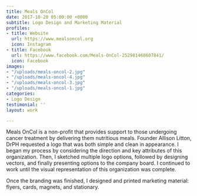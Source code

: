 ```yaml
---
title: Meals OnCol
date: 2017-10-20 05:00:00 +0000
subtitle: Logo Design and Marketing Material
profiles:
- title: Website
  url: https://www.mealsoncol.org
  icon: Instagram
- title: Facebook
  url: https://www.facebook.com/Meals-OnCol-252981468607841/
  icon: Facebook
images:
- "/uploads/meals-oncol-2.jpg"
- "/uploads/meals-oncol-4.jpg"
- "/uploads/meals-oncol-3.jpg"
- "/uploads/meals-oncol-1.jpg"
categories:
- Logo Design
testimonial: ''
layout: work

---
```

Meals OnCol is a non-profit that provides support to those undergoing cancer treatment by delivering them nutritious meals. Founder Allison Litton, DrPH requested a logo that was both simple and clean in appearance. I began my process by considering the direction and key attributes of this organization. Then, I sketched multiple logo options, followed by designing vectors, and finally presenting options to the company board. I continued to work until the visual representation of this organization was complete.

Once the branding was finished, I designed and printed marketing material: flyers, cards, magnets, and stationary.
